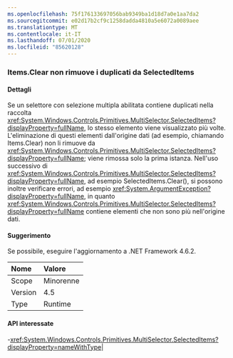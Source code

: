 ```yaml
---
ms.openlocfilehash: 75f176133697056bab9349ba1d18d7a0e1aa7da2
ms.sourcegitcommit: e02d17b2cf9c1258dadda4810a5e6072a0089aee
ms.translationtype: MT
ms.contentlocale: it-IT
ms.lasthandoff: 07/01/2020
ms.locfileid: "85620128"
---
```

### <a name="itemsclear-does-not-remove-duplicates-from-selecteditems"></a>Items.Clear non rimuove i duplicati da SelectedItems

#### <a name="details"></a>Dettagli

Se un selettore con selezione multipla abilitata contiene duplicati nella raccolta <xref:System.Windows.Controls.Primitives.MultiSelector.SelectedItems?displayProperty=fullName>, lo stesso elemento viene visualizzato più volte.  L'eliminazione di questi elementi dall'origine dati (ad esempio, chiamando Items.Clear) non li rimuove da <xref:System.Windows.Controls.Primitives.MultiSelector.SelectedItems?displayProperty=fullName>; viene rimossa solo la prima istanza. Nell'uso successivo di <xref:System.Windows.Controls.Primitives.MultiSelector.SelectedItems?displayProperty=fullName>, ad esempio SelectedItems.Clear(), si possono inoltre verificare errori, ad esempio <xref:System.ArgumentException?displayProperty=fullName>, in quanto <xref:System.Windows.Controls.Primitives.MultiSelector.SelectedItems?displayProperty=fullName> contiene elementi che non sono più nell'origine dati.

#### <a name="suggestion"></a>Suggerimento

Se possibile, eseguire l'aggiornamento a .NET Framework 4.6.2.

| Nome    | Valore       |
|:--------|:------------|
| Scope   |Minorenne|
|Version|4.5|
|Type|Runtime

#### <a name="affected-apis"></a>API interessate

-<xref:System.Windows.Controls.Primitives.MultiSelector.SelectedItems?displayProperty=nameWithType></li></ul>|
